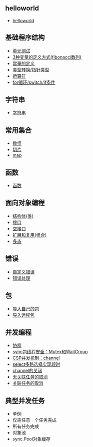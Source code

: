 ## helloworld
* [helloworld](https://github.com/sinkhaha/goBasicLearning/tree/master/go_helloworld)
## 基础程序结构
* [单元测试](https://github.com/sinkhaha/goBasicLearning/blob/master/go_learning/basics/test/first_test.go)
* [3种变量的定义方式(fibonacci数列)](https://github.com/sinkhaha/goBasicLearning/blob/master/go_learning/basics/fib/fib_test.go)
* [常量的定义](https://github.com/sinkhaha/goBasicLearning/blob/master/go_learning/basics/const/const_test.go)
* [类型转换/指针类型](https://github.com/sinkhaha/goBasicLearning/blob/master/go_learning/basics/type/type_test.go)
* [运算符](https://github.com/sinkhaha/goBasicLearning/blob/master/go_learning/basics/operator/operator_test.go)
* [for循环/switch/if条件](https://github.com/sinkhaha/goBasicLearning/blob/master/go_learning/basics/loop/loop_test.go)
## 字符串
* [字符串](https://github.com/sinkhaha/goBasicLearning/blob/master/go_learning/string-test/string/string_test.go)
## 常用集合
* [数组](https://github.com/sinkhaha/goBasicLearning/blob/master/go_learning/collection/array/array_test.go)
* [切片](https://github.com/sinkhaha/goBasicLearning/blob/master/go_learning/collection/slice/slice_test.go)
* [map](https://github.com/sinkhaha/goBasicLearning/tree/master/go_learning/collection/map)
## 函数
* [函数](https://github.com/sinkhaha/goBasicLearning/blob/master/go_learning/func/func_test.go)
## 面向对象编程
* [结构体(类)](https://github.com/sinkhaha/goBasicLearning/blob/master/go_learning/object-program/encapsulation/encap_test.go)
* [接口](https://github.com/sinkhaha/goBasicLearning/blob/master/go_learning/object-program/interface/interface_test.go)
* [空接口](https://github.com/sinkhaha/goBasicLearning/blob/master/go_learning/object-program/empty_interface/empty_interface_test.go)
* [扩展和复用(组合)](https://github.com/sinkhaha/goBasicLearning/blob/master/go_learning/object-program/extendsion/extendsion_test.go)
* [多态](https://github.com/sinkhaha/goBasicLearning/blob/master/go_learning/object-program/duotai/duotai_test.go)

## 错误
* [自定义错误](https://github.com/sinkhaha/goBasicLearning/blob/master/go_learning/error-handle/err/err_test.go)
* [错误处理](https://github.com/sinkhaha/goBasicLearning/blob/master/go_learning/error-handle/errhandle/errhandle_test.go)

## 包
* [导入自己的包](https://github.com/sinkhaha/goBasicLearning/blob/master/go_learning/package-kno/get_my_package/package_test.go)
* [导入远程包](https://github.com/sinkhaha/goBasicLearning/blob/master/go_learning/package-kno/remote_package/remote_package_test.go)

## 并发编程
* [协程](https://github.com/sinkhaha/goBasicLearning/blob/master/go_learning/concurrent/groutine/groutine_test.go)
* [sync包线程安全：Mutex和WaitGroup](https://github.com/sinkhaha/goBasicLearning/blob/master/go_learning/concurrent/share_mem/share_mem_test.go)
* [CSP并发机制：channel](https://github.com/sinkhaha/goBasicLearning/blob/master/go_learning/concurrent/csp/async_service_test.go)
* [select多路选择实现超时](https://github.com/sinkhaha/goBasicLearning/blob/master/go_learning/concurrent/select/select_test.go)
* [channel的关闭](https://github.com/sinkhaha/goBasicLearning/blob/master/go_learning/concurrent/channel_close/channel_close_test.go)
* [无关联任务的取消](https://github.com/sinkhaha/goBasicLearning/blob/master/go_learning/concurrent/channel_cancel/channel_cancel_test.go)
* [关联任务的取消](https://github.com/sinkhaha/goBasicLearning/blob/master/go_learning/concurrent/channel_cancel_relate/channel_cancel_relate_test.go)

## 典型并发任务
* 单例
* 仅需任意一个任务完成
* 所有任务完成
* 对象池
* sync.Pool对象缓存

